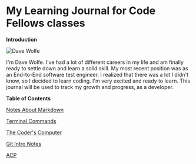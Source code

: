 <!-- d-d-wolfe.github.io-learning-journal -->
# My Learning Journal for Code Fellows classes

**Introduction**

![Dave Wolfe](956819779_10205578218451144_7597759011609378816_o.jpg)

I'm Dave Wolfe. I've had a lot of different careers in my life and am finally ready to settle down and learn a solid skill. My most recent position was as an End-to-End software test engineer. I realized that there was a lot I didn't know, so I decided to learn coding. I'm very excited and ready to learn. This journal will be used to track my growth and progress, as a developer.

**Table of Contents**

[Notes About Markdown](https://d-d-wolfe.github.io/learning-journal/notes-about-markdown)

[Terminal Commands](https://d-d-wolfe.github.io/learning-journal/terminal-commands)

[The Coder's Computer](https://d-d-wolfe.github.io/learning-journal/The-Coders-Computer)

[Git Intro Notes](https://d-d-wolfe.github.io/learning-journal/git-intro-notes)

[ACP](https://d-d-wolfe.github.io/learning-journal/ACP)